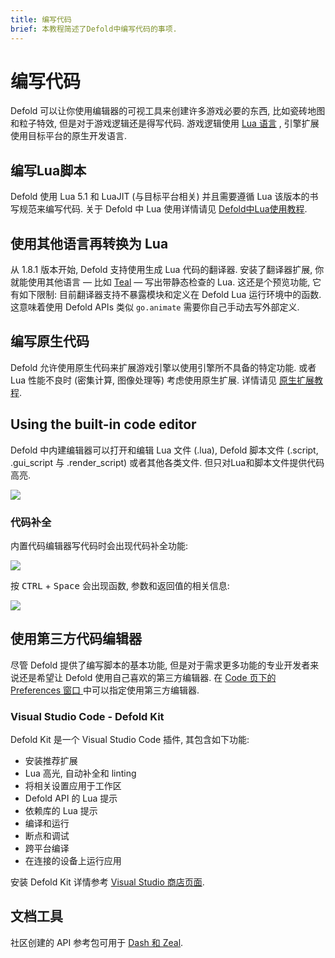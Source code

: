 ```yaml
---
title: 编写代码
brief: 本教程简述了Defold中编写代码的事项.
---
```


# 编写代码

Defold 可以让你使用编辑器的可视工具来创建许多游戏必要的东西, 比如瓷砖地图和粒子特效, 但是对于游戏逻辑还是得写代码. 游戏逻辑使用 [Lua 语言](https://www.lua.org/) , 引擎扩展使用目标平台的原生开发语言.

## 编写Lua脚本

Defold 使用 Lua 5.1 和 LuaJIT (与目标平台相关) 并且需要遵循 Lua 该版本的书写规范来编写代码. 关于 Defold 中 Lua 使用详情请见 [Defold中Lua使用教程](/manuals/lua).

## 使用其他语言再转换为 Lua

从 1.8.1 版本开始, Defold 支持使用生成 Lua 代码的翻译器. 安装了翻译器扩展, 你就能使用其他语言 — 比如 [Teal](https://github.com/defold/extension-teal) — 写出带静态检查的 Lua. 这还是个预览功能, 它有如下限制: 目前翻译器支持不暴露模块和定义在 Defold Lua 运行环境中的函数. 这意味着使用 Defold APIs 类似 `go.animate` 需要你自己手动去写外部定义.

## 编写原生代码

Defold 允许使用原生代码来扩展游戏引擎以使用引擎所不具备的特定功能. 或者 Lua 性能不良时 (密集计算, 图像处理等) 考虑使用原生扩展. 详情请见 [原生扩展教程](/manuals/extensions/).

## Using the built-in code editor

Defold 中内建编辑器可以打开和编辑 Lua 文件 (.lua), Defold 脚本文件 (.script, .gui_script 与 .render_script) 或者其他各类文件. 但只对Lua和脚本文件提供代码高亮.

![](/images/editor/code-editor.png)


### 代码补全

内置代码编辑器写代码时会出现代码补全功能:

![](/images/editor/codecompletion.png)

按 <kbd>CTRL</kbd> + <kbd>Space</kbd> 会出现函数, 参数和返回值的相关信息:

![](/images/editor/apireference.png)

## 使用第三方代码编辑器

尽管 Defold 提供了编写脚本的基本功能, 但是对于需求更多功能的专业开发者来说还是希望让 Defold 使用自己喜欢的第三方编辑器. 在 [Code 页下的 Preferences 窗口 ](/manuals/editor-preferences/#code) 中可以指定使用第三方编辑器.

### Visual Studio Code - Defold Kit

Defold Kit 是一个 Visual Studio Code 插件, 其包含如下功能:

* 安装推荐扩展
* Lua 高光, 自动补全和 linting
* 将相关设置应用于工作区
* Defold API 的 Lua 提示
* 依赖库的 Lua 提示
* 编译和运行
* 断点和调试
* 跨平台编译
* 在连接的设备上运行应用

安装 Defold Kit 详情参考 [Visual Studio 商店页面](https://marketplace.visualstudio.com/items?itemName=astronachos.defold).


## 文档工具

社区创建的 API 参考包可用于 [Dash 和 Zeal](https://forum.defold.com/t/defold-docset-for-dash/2417).
